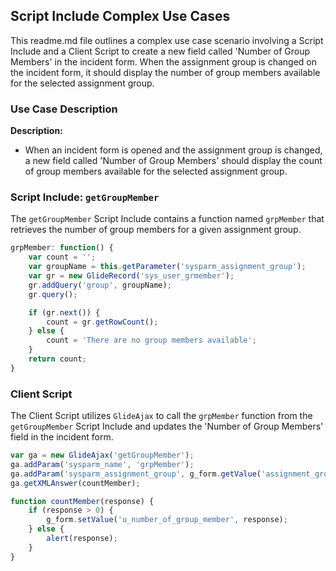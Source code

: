 ## Script Include Complex Use Cases

This readme.md file outlines a complex use case scenario involving a Script Include and a Client Script to create a new field called 'Number of Group Members' in the incident form. When the assignment group is changed on the incident form, it should display the number of group members available for the selected assignment group.

### Use Case Description

**Description:**
- When an incident form is opened and the assignment group is changed, a new field called 'Number of Group Members' should display the count of group members available for the selected assignment group.

### Script Include: `getGroupMember`

The `getGroupMember` Script Include contains a function named `grpMember` that retrieves the number of group members for a given assignment group.

```javascript
grpMember: function() {
    var count = '';
    var groupName = this.getParameter('sysparm_assignment_group');
    var gr = new GlideRecord('sys_user_grmember');
    gr.addQuery('group', groupName);
    gr.query();

    if (gr.next()) {
        count = gr.getRowCount(); 
    } else {
        count = 'There are no group members available';
    }
    return count;
}
```

### Client Script

The Client Script utilizes `GlideAjax` to call the `grpMember` function from the `getGroupMember` Script Include and updates the 'Number of Group Members' field in the incident form.

```javascript
var ga = new GlideAjax('getGroupMember');
ga.addParam('sysparm_name', 'grpMember');
ga.addParam('sysparm_assignment_group', g_form.getValue('assignment_group'));
ga.getXMLAnswer(countMember);

function countMember(response) {
    if (response > 0) {
        g_form.setValue('u_number_of_group_member', response);
    } else {
        alert(response);
    }
}
```

